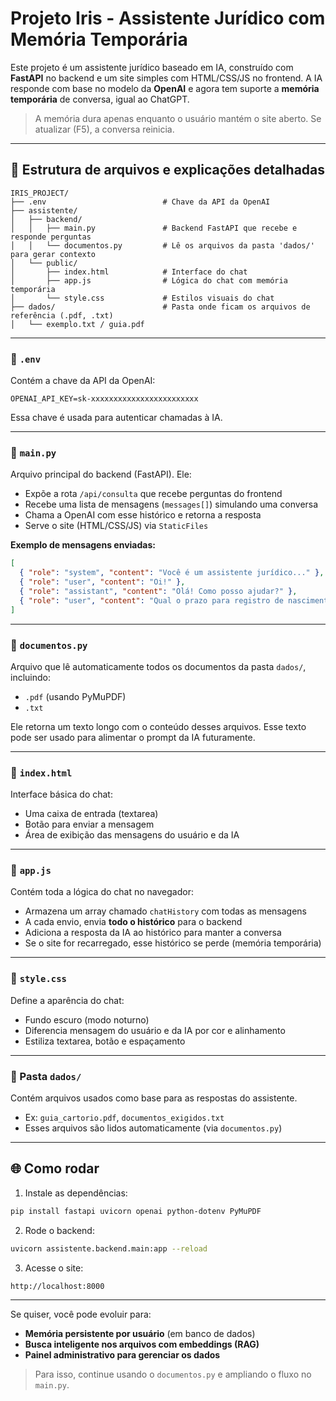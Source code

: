 # Projeto Iris - Assistente Jurídico com Memória Temporária

Este projeto é um assistente jurídico baseado em IA, construído com **FastAPI** no backend e um site simples com HTML/CSS/JS no frontend. A IA responde com base no modelo da **OpenAI** e agora tem suporte a **memória temporária** de conversa, igual ao ChatGPT.

> A memória dura apenas enquanto o usuário mantém o site aberto. Se atualizar (F5), a conversa reinicia.

---

## 🔧 Estrutura de arquivos e explicações detalhadas

```
IRIS_PROJECT/
├── .env                          # Chave da API da OpenAI
├── assistente/
│   ├── backend/
│   │   ├── main.py               # Backend FastAPI que recebe e responde perguntas
│   │   └── documentos.py         # Lê os arquivos da pasta 'dados/' para gerar contexto
│   └── public/
│       ├── index.html            # Interface do chat
│       ├── app.js                # Lógica do chat com memória temporária
│       └── style.css             # Estilos visuais do chat
├── dados/                        # Pasta onde ficam os arquivos de referência (.pdf, .txt)
│   └── exemplo.txt / guia.pdf
```

---

### 📄 `.env`

Contém a chave da API da OpenAI:
```
OPENAI_API_KEY=sk-xxxxxxxxxxxxxxxxxxxxxxxx
```
Essa chave é usada para autenticar chamadas à IA.

---

### 📄 `main.py`

Arquivo principal do backend (FastAPI). Ele:
- Expõe a rota `/api/consulta` que recebe perguntas do frontend
- Recebe uma lista de mensagens (`messages[]`) simulando uma conversa
- Chama a OpenAI com esse histórico e retorna a resposta
- Serve o site (HTML/CSS/JS) via `StaticFiles`

**Exemplo de mensagens enviadas:**
```json
[
  { "role": "system", "content": "Você é um assistente jurídico..." },
  { "role": "user", "content": "Oi!" },
  { "role": "assistant", "content": "Olá! Como posso ajudar?" },
  { "role": "user", "content": "Qual o prazo para registro de nascimento?" }
]
```

---

### 📄 `documentos.py`

Arquivo que lê automaticamente todos os documentos da pasta `dados/`, incluindo:
- `.pdf` (usando PyMuPDF)
- `.txt`

Ele retorna um texto longo com o conteúdo desses arquivos. Esse texto pode ser usado para alimentar o prompt da IA futuramente.

---

### 📄 `index.html`

Interface básica do chat:
- Uma caixa de entrada (textarea)
- Botão para enviar a mensagem
- Área de exibição das mensagens do usuário e da IA

---

### 📄 `app.js`

Contém toda a lógica do chat no navegador:
- Armazena um array chamado `chatHistory` com todas as mensagens
- A cada envio, envia **todo o histórico** para o backend
- Adiciona a resposta da IA ao histórico para manter a conversa
- Se o site for recarregado, esse histórico se perde (memória temporária)

---

### 📄 `style.css`

Define a aparência do chat:
- Fundo escuro (modo noturno)
- Diferencia mensagem do usuário e da IA por cor e alinhamento
- Estiliza textarea, botão e espaçamento

---

### 📄 Pasta `dados/`

Contém arquivos usados como base para as respostas do assistente.
- Ex: `guia_cartorio.pdf`, `documentos_exigidos.txt`
- Esses arquivos são lidos automaticamente (via `documentos.py`)

---

## 🌐 Como rodar

1. Instale as dependências:
```bash
pip install fastapi uvicorn openai python-dotenv PyMuPDF
```

2. Rode o backend:
```bash
uvicorn assistente.backend.main:app --reload
```

3. Acesse o site:
```
http://localhost:8000
```

---

Se quiser, você pode evoluir para:

- **Memória persistente por usuário** (em banco de dados)
- **Busca inteligente nos arquivos com embeddings (RAG)**
- **Painel administrativo para gerenciar os dados**

> Para isso, continue usando o `documentos.py` e ampliando o fluxo no `main.py`.

